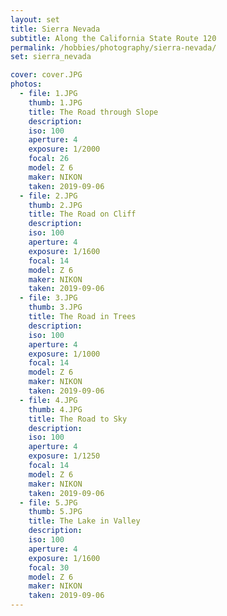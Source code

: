 ```yaml
---
layout: set
title: Sierra Nevada
subtitle: Along the California State Route 120
permalink: /hobbies/photography/sierra-nevada/
set: sierra_nevada

cover: cover.JPG
photos:
  - file: 1.JPG
    thumb: 1.JPG
    title: The Road through Slope
    description: 
    iso: 100
    aperture: 4
    exposure: 1/2000
    focal: 26
    model: Z 6
    maker: NIKON
    taken: 2019-09-06
  - file: 2.JPG
    thumb: 2.JPG
    title: The Road on Cliff
    description: 
    iso: 100
    aperture: 4
    exposure: 1/1600
    focal: 14
    model: Z 6
    maker: NIKON
    taken: 2019-09-06
  - file: 3.JPG
    thumb: 3.JPG
    title: The Road in Trees
    description: 
    iso: 100
    aperture: 4
    exposure: 1/1000
    focal: 14
    model: Z 6
    maker: NIKON
    taken: 2019-09-06
  - file: 4.JPG
    thumb: 4.JPG
    title: The Road to Sky
    description: 
    iso: 100
    aperture: 4
    exposure: 1/1250
    focal: 14
    model: Z 6
    maker: NIKON
    taken: 2019-09-06
  - file: 5.JPG
    thumb: 5.JPG
    title: The Lake in Valley
    description: 
    iso: 100
    aperture: 4
    exposure: 1/1600
    focal: 30
    model: Z 6
    maker: NIKON
    taken: 2019-09-06
---
```

